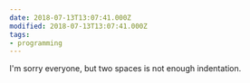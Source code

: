 ```yaml
---
date: 2018-07-13T13:07:41.000Z
modified: 2018-07-13T13:07:41.000Z
tags:
- programming
---
```


  I'm sorry everyone, but two spaces is not enough indentation.

